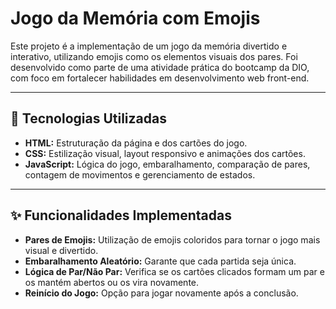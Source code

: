 # Jogo da Memória com Emojis

Este projeto é a implementação de um jogo da memória divertido e interativo, utilizando emojis como os elementos visuais dos pares. Foi desenvolvido como parte de uma atividade prática do bootcamp da DIO, com foco em fortalecer habilidades em desenvolvimento web front-end.

---

## 🚀 Tecnologias Utilizadas

* **HTML:** Estruturação da página e dos cartões do jogo.
* **CSS:** Estilização visual, layout responsivo e animações dos cartões.
* **JavaScript:** Lógica do jogo, embaralhamento, comparação de pares, contagem de movimentos e gerenciamento de estados.

---

## ✨ Funcionalidades Implementadas

* **Pares de Emojis:** Utilização de emojis coloridos para tornar o jogo mais visual e divertido.
* **Embaralhamento Aleatório:** Garante que cada partida seja única.
* **Lógica de Par/Não Par:** Verifica se os cartões clicados formam um par e os mantém abertos ou os vira novamente.
* **Reinício do Jogo:** Opção para jogar novamente após a conclusão.
